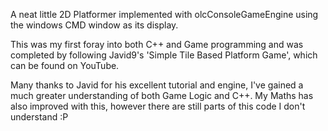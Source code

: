 A neat little 2D Platformer implemented with olcConsoleGameEngine using the windows CMD window as its display.

This was my first foray into both C++ and Game programming and was completed by following Javid9's 'Simple Tile Based Platform Game', which can be found on YouTube.

Many thanks to Javid for his excellent tutorial and engine, I've gained a much greater understanding of both Game Logic and C++. My Maths has also improved with this, however there are still parts of this code I don't understand :P 

